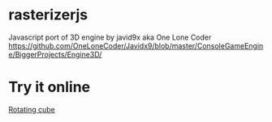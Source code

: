 # rasterizerjs
Javascript port of 3D engine by javid9x aka One Lone Coder<br>
https://github.com/OneLoneCoder/Javidx9/blob/master/ConsoleGameEngine/BiggerProjects/Engine3D/

# Try it online
<a href="https://maksimkorzh.github.io/rasterizerjs/rotating-cube.html">Rotating cube</a>
